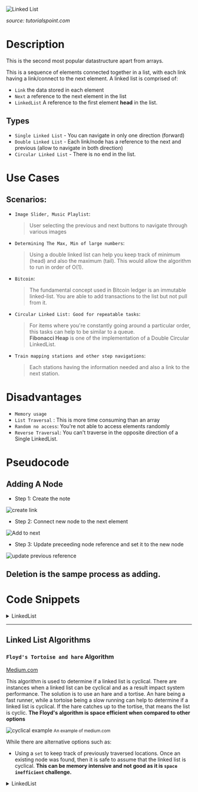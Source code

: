 

![Linked List](https://www.tutorialspoint.com/data_structures_algorithms/images/linked_list.jpg "Linked List")

_source: tutorialspoint.com_


# Description
This is the second most popular datastructure apart from arrays.

This is a sequence of elements connected together in a list, with each link having a link/connect to the next element. A linked list is comprised of:

- `Link` the data stored in each element 
- `Next` a reference to the next element in the list
- `LinkedList` A reference to the first element **head** in the list.


## Types
- `Single Linked List` - You can navigate in only one direction (forward)
- `Double Linked List` - Each link/node has a reference to the next and previous (allow to navigate in both direction)
- `Circular Linked List` - There is no end in the list. 

# Use Cases

## Scenarios:

+ `Image Slider, Music Playlist`:
  > User selecting the previous and next buttons to navigate through various images

+ `Determining The Max, Min of large numbers`:
  > Using a double linked list can help you keep track of minimum (head) and also the maximum (tail). This would allow the algorithm to run in order of O(1).

+ `Bitcoin`:
  > The fundamental concept used in Bitcoin ledger is an immutable linked-list. You are able to add transactions to the list but not pull from it.

+ `Circular Linked List: Good for repeatable tasks`:
  > For items where you're constantly going around a particular order, this tasks can help to be similar to a queue.\
  **Fibonacci Heap** is one of the implementation of a Double Circular LinkedList. 

+ `Train mapping stations and other step navigations`: 
  > Each stations having the information needed and also a link to the next station.


# Disadvantages

+ `Memory usage`
+ `List Traversal` : This is more time consuming than an array
+ `Random no access`: You're not able to access elements randomly
+ `Reverse Traversal`: You can't traverse in the opposite direction of a Single LinkedList.



# Pseudocode

## Adding A Node

- Step 1: Create the note

![create link](https://www.tutorialspoint.com/data_structures_algorithms/images/linked_list_insertion_0.jpg)

- Step 2: Connect new node to the next element

![Add to next](https://www.tutorialspoint.com/data_structures_algorithms/images/linked_list_insertion_1.jpg)


- Step 3: Update preceeding node reference and set it to the new node

![update previous reference](https://www.tutorialspoint.com/data_structures_algorithms/images/linked_list_insertion_2.jpg)


## Deletion is the sampe process as adding.



# Code Snippets

<details>
<summary>LinkedList</summary>

<p>

```go

type Node struct {
  data string
  next *Node
}

type LinkedList struct {
  head *Node
}

func (l LinkedList) insert(n *Node) {}

func (l LinkedList) delete(value string) {}

func (l LinkedList) display() {}

func (l LinkedList) search(value string) *Node {}

```
</p>
</details>


----

## Linked List Algorithms

### `Floyd's Tortoise and hare` Algorithm

[Medium.com](https://medium.com/@edgar-loves-python/the-tortoise-the-hare-and-the-cyclical-linked-list-1b51acab5b "Medium.com")

This algorithm is used to determine if a linked list is cyclical. There are instances when a linked list can be cyclical and as a result impact system performance. The solution is to use an hare and a tortise. An hare being a fast runner, while a tortoise being a slow running can help to determine if a linked list is cyclical. If the hare catches up to the tortise, that means the list is cyclic. **The Floyd's algorithm is space efficient when compared to other options**

![cyclical example](https://miro.medium.com/max/700/1*q4kOhLvTsrhlrbpbgILMnw.png "Cyclical")
<small>An example of medium.com</small>


While there are alternative options such as:

+ Using a `set` to keep track of previously traversed locations. Once an existing node was found, then it is safe to assume that the linked list is cyclical. **This can be memory intensive and not good as it is `space inefficient` challenge.**


<details>
<summary>LinkedList</summary>

<p>

```go

func tortoiseAndHare(head *node) bool {

  fast := head
  slow := head

  while fast in fast.next_node {
    slow = fast.next_node
    fast = fast.next_node.next_node //Notice the hare is travelling faster than the tortoise
    
    if fast == slow {
      return true
    }
  }

  return false

}



```
</p>
</details>


